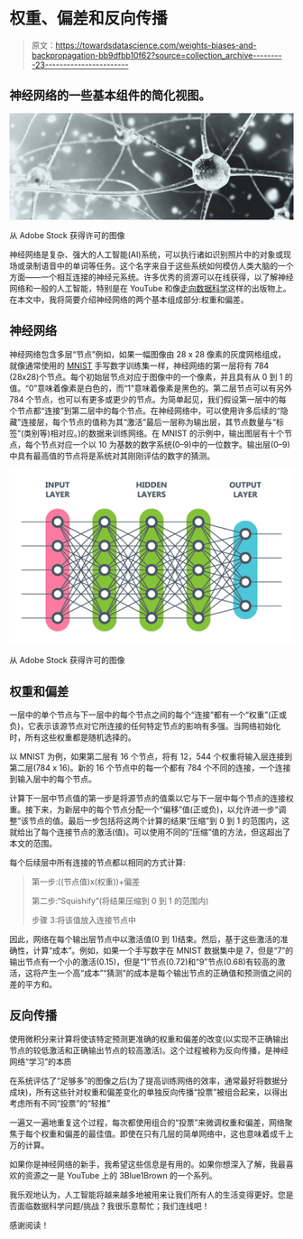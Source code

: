 # 权重、偏差和反向传播

> 原文：<https://towardsdatascience.com/weights-biases-and-backpropagation-bb9dfbb10f62?source=collection_archive---------23----------------------->

## 神经网络的一些基本组件的简化视图。

![](img/3a3c57b684829ea2ed59c44edfd6f109.png)

从 Adobe Stock 获得许可的图像

神经网络是复杂、强大的人工智能(AI)系统，可以执行诸如识别照片中的对象或现场或录制语音中的单词等任务。这个名字来自于这些系统如何模仿人类大脑的一个方面——一个相互连接的神经元系统。许多优秀的资源可以在线获得，以了解神经网络和一般的人工智能，特别是在 YouTube 和像[走向数据科学](https://towardsdatascience.com/)这样的出版物上。在本文中，我将简要介绍神经网络的两个基本组成部分:权重和偏差。

## 神经网络

神经网络包含多层“节点”例如，如果一幅图像由 28 x 28 像素的灰度网格组成，就像通常使用的 [MNIST](https://en.wikipedia.org/wiki/MNIST_database) 手写数字训练集一样，神经网络的第一层将有 784 (28x28)个节点。每个初始层节点对应于图像中的一个像素，并且具有从 0 到 1 的值。“0”意味着像素是白色的，而“1”意味着像素是黑色的。第二层节点可以有另外 784 个节点，也可以有更多或更少的节点。为简单起见，我们假设第一层中的每个节点都“连接”到第二层中的每个节点。在神经网络中，可以使用许多后续的“隐藏”连接层，每个节点的值称为其“激活”最后一层称为输出层，其节点数量与“标签”(类别等)相对应。)的数据来训练网络。在 MNIST 的示例中，输出图层有十个节点，每个节点对应一个以 10 为基数的数字系统(0–9)中的一位数字。输出层(0–9)中具有最高值的节点将是系统对其刚刚评估的数字的猜测。

![](img/cb9f2bd9830bcaee42c85894b1e41124.png)

从 Adobe Stock 获得许可的图像

## 权重和偏差

一层中的单个节点与下一层中的每个节点之间的每个“连接”都有一个“权重”(正或负)，它表示该源节点对它所连接的任何特定节点的影响有多强。当网络初始化时，所有这些权重都是随机选择的。

以 MNIST 为例，如果第二层有 16 个节点，将有 12，544 个权重将输入层连接到第二层(784 x 16)。新的 16 个节点中的每一个都有 784 个不同的连接，一个连接到输入层中的每个节点。

计算下一层中节点值的第一步是将源节点的值乘以它与下一层中每个节点的连接权重。接下来，为新层中的每个节点分配一个“偏移”值(正或负)，以允许进一步“调整”该节点的值。最后一步包括将这两个计算的结果“压缩”到 0 到 1 的范围内，这就给出了每个连接节点的激活(值)。可以使用不同的“压缩”值的方法，但这超出了本文的范围。

每个后续层中所有连接的节点都以相同的方式计算:

> 第一步:((节点值)x(权重))+偏差
> 
> 第二步:“Squishify”(将结果压缩到 0 到 1 的范围内)
> 
> 步骤 3:将该值放入连接节点中

因此，网络在每个输出层节点中以激活值(0 到 1)结束。然后，基于这些激活的准确性，计算“成本”。例如，如果一个手写数字在 MNIST 数据集中是 7，但是“7”的输出节点有一个小的激活(0.15)，但是“1”节点(0.72)和“9”节点(0.68)有较高的激活，这将产生一个高“成本”“猜测”的成本是每个输出节点的正确值和预测值之间的差的平方和。

## 反向传播

使用微积分来计算将使该特定预测更准确的权重和偏差的改变(以实现不正确输出节点的较低激活和正确输出节点的较高激活)。这个过程被称为反向传播，是神经网络“学习”的本质

在系统评估了“足够多”的图像之后(为了提高训练网络的效率，通常最好将数据分成块)，所有这些针对权重和偏差变化的单独反向传播“投票”被组合起来，以得出考虑所有不同“投票”的“轻推”

一遍又一遍地重复这个过程，每次都使用组合的“投票”来微调权重和偏差，网络聚焦于每个权重和偏差的最佳值。即使在只有几层的简单网络中，这也意味着成千上万的计算。

如果你是神经网络的新手，我希望这些信息是有用的。如果你想深入了解，我最喜欢的资源之一是 YouTube 上的 3Blue1Brown 的一个系列。

我乐观地认为，人工智能将越来越多地被用来让我们所有人的生活变得更好。您是否面临数据科学问题/挑战？我很乐意帮忙；我们连线吧！

感谢阅读！